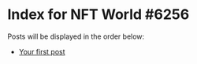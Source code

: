 # Index for NFT World #6256
Posts will be displayed in the order below:

- [Your first post](./001-first.md)

